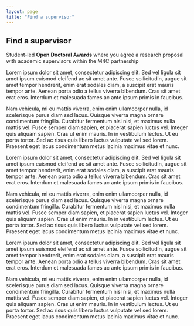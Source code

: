 ```yaml
---
layout: page
title: "Find a supervisor"
---
```


<h2>Find a supervisor</h2>

Student-led **Open Doctoral Awards** where you agree a research proposal with academic supervisors within the M4C partnership  

Lorem ipsum dolor sit amet, consectetur adipiscing elit. Sed vel ligula sit amet ipsum euismod eleifend ac sit amet ante. Fusce sollicitudin, augue sit amet tempor hendrerit, enim erat sodales diam, a suscipit erat mauris tempor ante. Aenean porta odio a tellus viverra bibendum. Cras sit amet erat eros. Interdum et malesuada fames ac ante ipsum primis in faucibus.

Nam vehicula, mi eu mattis viverra, enim enim ullamcorper nulla, id scelerisque purus diam sed lacus. Quisque viverra magna ornare condimentum fringilla. Curabitur fermentum nisl nisi, et maximus nulla mattis vel. Fusce semper diam sapien, et placerat sapien luctus vel. Integer quis aliquam sapien. Cras ut enim mauris. In in vestibulum lectus. Ut eu porta tortor. Sed ac risus quis libero luctus vulputate vel sed lorem. Praesent eget lacus condimentum metus lacinia maximus vitae et nunc.

Lorem ipsum dolor sit amet, consectetur adipiscing elit. Sed vel ligula sit amet ipsum euismod eleifend ac sit amet ante. Fusce sollicitudin, augue sit amet tempor hendrerit, enim erat sodales diam, a suscipit erat mauris tempor ante. Aenean porta odio a tellus viverra bibendum. Cras sit amet erat eros. Interdum et malesuada fames ac ante ipsum primis in faucibus.

Nam vehicula, mi eu mattis viverra, enim enim ullamcorper nulla, id scelerisque purus diam sed lacus. Quisque viverra magna ornare condimentum fringilla. Curabitur fermentum nisl nisi, et maximus nulla mattis vel. Fusce semper diam sapien, et placerat sapien luctus vel. Integer quis aliquam sapien. Cras ut enim mauris. In in vestibulum lectus. Ut eu porta tortor. Sed ac risus quis libero luctus vulputate vel sed lorem. Praesent eget lacus condimentum metus lacinia maximus vitae et nunc.

Lorem ipsum dolor sit amet, consectetur adipiscing elit. Sed vel ligula sit amet ipsum euismod eleifend ac sit amet ante. Fusce sollicitudin, augue sit amet tempor hendrerit, enim erat sodales diam, a suscipit erat mauris tempor ante. Aenean porta odio a tellus viverra bibendum. Cras sit amet erat eros. Interdum et malesuada fames ac ante ipsum primis in faucibus.

Nam vehicula, mi eu mattis viverra, enim enim ullamcorper nulla, id scelerisque purus diam sed lacus. Quisque viverra magna ornare condimentum fringilla. Curabitur fermentum nisl nisi, et maximus nulla mattis vel. Fusce semper diam sapien, et placerat sapien luctus vel. Integer quis aliquam sapien. Cras ut enim mauris. In in vestibulum lectus. Ut eu porta tortor. Sed ac risus quis libero luctus vulputate vel sed lorem. Praesent eget lacus condimentum metus lacinia maximus vitae et nunc.
